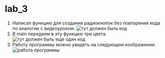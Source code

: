 # lab_3

1. Написал функцию для создания радиокнопок без повторения кода по аналогии с видеоуроком.
    ![тут должен быть код](https://sun9-38.userapi.com/c858520/v858520925/10aa4e/Itc8qMVl5nc.jpg)
2. В main передаем в эту функцию три цвета.
    ![тут должен быть еще один код](https://sun9-25.userapi.com/c858520/v858520925/10aa73/TJnwEk7Gqho.jpg)
3. Работу программы можно увидеть на следующем изображении.
   ![работа программы](https://sun9-38.userapi.com/c858524/v858524907/1707d2/lr7IeWcvjJQ.jpg)
